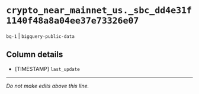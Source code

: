 # `crypto_near_mainnet_us._sbc_dd4e31f1140f48a8a04ee37e73326e07`
`bq-1` | `bigquery-public-data`

## Column details
* [TIMESTAMP] `last_update`

-------------------------------------------------------------------------------
*Do not make edits above this line.*
